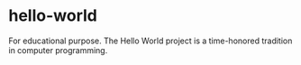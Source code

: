 # hello-world
For educational purpose. The Hello World project is a time-honored tradition in computer programming.
